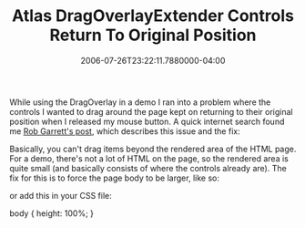 ﻿---
title: Atlas DragOverlayExtender Controls Return To Original Position
date: "2006-07-26T23:22:11.7880000-04:00"
description: While using the DragOverlay in a demo I ran into a problem where
featuredImage: /img/default-post-image.jpg
---

While using the DragOverlay in a demo I ran into a problem where the controls I wanted to drag around the page kept on returning to their original position when I released my mouse button. A quick internet search found me [Rob Garrett's post](http://robgarrett.com/cs/blogs/software/archive/2006/05/16/1958.aspx), which describes this issue and the fix:

Basically, you can't drag items beyond the rendered area of the HTML page. For a demo, there's not a lot of HTML on the page, so the rendered area is quite small (and basically consists of where the controls already are). The fix for this is to force the page body to be larger, like so:

<body style= "height:100%;">

or add this in your CSS file:

body { height: 100%; }

